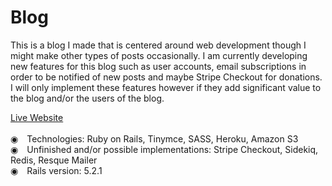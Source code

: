 <h1>Blog</h1>

<p>This is a blog I made that is centered around web development though I might make
other types of posts occasionally. I am currently developing new features for this blog such as
user accounts, email subscriptions in order to be notified of new posts and maybe
Stripe Checkout for donations. I will only implement these features however if they add significant
value to the blog and/or the users of the blog.</p>

<a href="https://www.tedsblogspace.com/" target="_blank">Live Website</a><br><br>
&#9673;&emsp;Technologies: Ruby on Rails, Tinymce, SASS, Heroku, Amazon S3<br>
&#9673;&emsp;Unfinished and/or possible implementations: Stripe Checkout, Sidekiq, Redis, Resque Mailer<br>
&#9673;&emsp;Rails version: 5.2.1
